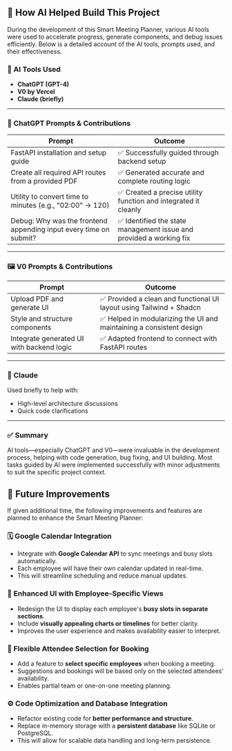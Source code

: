 ## 🤖 How AI Helped Build This Project

During the development of this Smart Meeting Planner, various AI tools were used to accelerate progress, generate components, and debug issues efficiently. Below is a detailed account of the AI tools, prompts used, and their effectiveness.

### 🧠 AI Tools Used

- **ChatGPT (GPT-4)**
- **V0 by Vercel**
- **Claude (briefly)**

---

### 💬 ChatGPT Prompts & Contributions

| Prompt                                                                                     | Outcome                                                                 |
|--------------------------------------------------------------------------------------------|-------------------------------------------------------------------------|
| FastAPI installation and setup guide                                                       | ✅ Successfully guided through backend setup                            |
| Create all required API routes from a provided PDF                                         | ✅ Generated accurate and complete routing logic                        |
| Utility to convert time to minutes (e.g., "02:00" → 120)                                   | ✅ Created a precise utility function and integrated it cleanly         |
| Debug: Why was the frontend appending input every time on submit?                         | ✅ Identified the state management issue and provided a working fix     |

---

### 🖼️ V0 Prompts & Contributions

| Prompt                                                                                     | Outcome                                                                 |
|--------------------------------------------------------------------------------------------|-------------------------------------------------------------------------|
| Upload PDF and generate UI                                                                | ✅ Provided a clean and functional UI layout using Tailwind + Shadcn    |
| Style and structure components                                                            | ✅ Helped in modularizing the UI and maintaining a consistent design    |
| Integrate generated UI with backend logic                                                 | ✅ Adapted frontend to connect with FastAPI routes                      |

---

### 🤏 Claude

Used briefly to help with:
- High-level architecture discussions
- Quick code clarifications

---

### ✅ Summary

AI tools—especially ChatGPT and V0—were invaluable in the development process, helping with code generation, bug fixing, and UI building. Most tasks guided by AI were implemented successfully with minor adjustments to suit the specific project context.




## 🚀 Future Improvements

If given additional time, the following improvements and features are planned to enhance the Smart Meeting Planner:

### 🗓 Google Calendar Integration
- Integrate with **Google Calendar API** to sync meetings and busy slots automatically.
- Each employee will have their own calendar updated in real-time.
- This will streamline scheduling and reduce manual updates.

### 🎨 Enhanced UI with Employee-Specific Views
- Redesign the UI to display each employee's **busy slots in separate sections**.
- Include **visually appealing charts or timelines** for better clarity.
- Improves the user experience and makes availability easier to interpret.

### 👥 Flexible Attendee Selection for Booking
- Add a feature to **select specific employees** when booking a meeting.
- Suggestions and bookings will be based only on the selected attendees' availability.
- Enables partial team or one-on-one meeting planning.

### ⚙️ Code Optimization and Database Integration
- Refactor existing code for **better performance and structure**.
- Replace in-memory storage with a **persistent database** like SQLite or PostgreSQL.
- This will allow for scalable data handling and long-term persistence.


